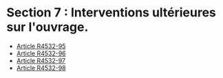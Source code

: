 #  Section 7 : Interventions ultérieures sur l'ouvrage.

* [Article R4532-95](./LEGIARTI000018529368.md)
* [Article R4532-96](./LEGIARTI000018529366.md)
* [Article R4532-97](./LEGIARTI000018529364.md)
* [Article R4532-98](./LEGIARTI000018529362.md)
